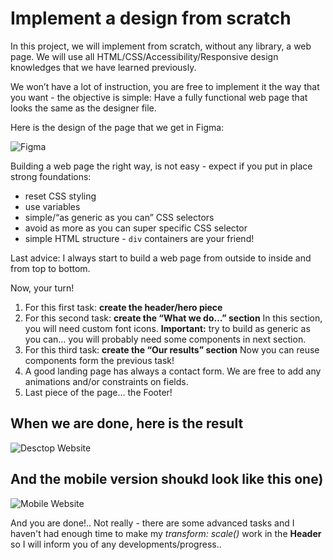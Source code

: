 # Implement a design from scratch

In this project, we will implement from scratch, without any library, a web page. We will use all HTML/CSS/Accessibility/Responsive design knowledges that we have learned previously.

We won’t have a lot of instruction, you are free to implement it the way that you want - the objective is simple: Have a fully functional web page that looks the same as the designer file.

Here is the design of the page that we get in Figma:

![Figma](/readme-img/figma-design.png)

Building a web page the right way, is not easy - expect if you put in place strong foundations:

* reset CSS styling
* use variables
* simple/“as generic as you can” CSS selectors
* avoid as more as you can super specific CSS selector
* simple HTML structure -  `div`  containers are your friend!

Last advice: I always start to build a web page from outside to inside and from top to bottom.

Now, your turn!

1. For this first task: **create the header/hero piece**
2. For this second task:  **create the “What we do…” section**
In this section, you will need custom font icons. 
**Important:**  try to build as generic as you can… you will probably need some components in next section.
3. For this third task:  **create the “Our results” section**
Now you can reuse components form the previous task!
4. A good landing page has always a contact form.
We are free to add any animations and/or constraints on fields.
5. Last piece of the page… the Footer!

## When we are done, here is the result

![Desctop Website](/readme-img/desctop.gif)

## And the mobile version shoukd look like this one)

![Mobile Website](/readme-img/mobile.gif)

And you are done!.. Not really - there are some advanced tasks and I haven't had enough time to make my *transform: scale()* work in the **Header** so I will inform you of any developments/progress..

